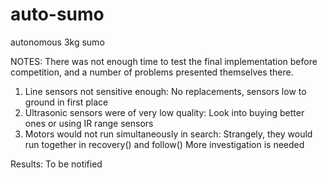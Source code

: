 # auto-sumo
autonomous 3kg sumo

NOTES:
There was not enough time to test the final implementation before competition, and a number of problems presented themselves there.
1. Line sensors not sensitive enough:
    No replacements, sensors low to ground in first place
2. Ultrasonic sensors were of very low quality:
    Look into buying better ones or using IR range sensors
3. Motors would not run simultaneously in search:
    Strangely, they would run together in recovery() and follow()
    More investigation is needed
    
Results: To be notified
